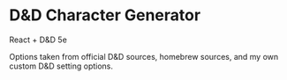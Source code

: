 # D&D Character Generator

React + D&D 5e

Options taken from official D&D sources, homebrew sources, and my own custom D&D setting options.
